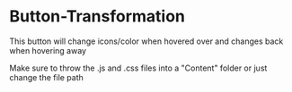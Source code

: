 # Button-Transformation
This button will change icons/color when hovered over and changes back when hovering away


Make sure to throw the .js and .css files into a "Content" folder or just change the file path
